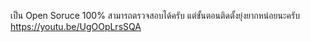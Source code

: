 เป็น Open Soruce 100% สามารถตรวจสอบได้ครับ
แต่ขั้นตอนติดตั้งยุ่งยากหน่อยนะครับ
https://youtu.be/UgOOpLrsSQA
